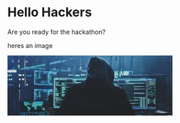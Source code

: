 <h1>Hello Hackers</h1>
<p>Are you ready for the hackathon?</p>

<p>heres an image</p>
<img src="download.jfif"><img>
